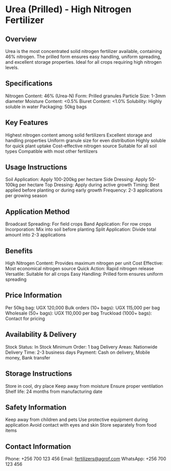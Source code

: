 # Urea (Prilled) - High Nitrogen Fertilizer

## Overview
Urea is the most concentrated solid nitrogen fertilizer available, containing 46% nitrogen. The prilled form ensures easy handling, uniform spreading, and excellent storage properties. Ideal for all crops requiring high nitrogen levels.

## Specifications
Nitrogen Content: 46% (Urea-N)
Form: Prilled granules
Particle Size: 1-3mm diameter
Moisture Content: <0.5%
Biuret Content: <1.0%
Solubility: Highly soluble in water
Packaging: 50kg bags

## Key Features
Highest nitrogen content among solid fertilizers
Excellent storage and handling properties
Uniform granule size for even distribution
Highly soluble for quick plant uptake
Cost-effective nitrogen source
Suitable for all soil types
Compatible with most other fertilizers

## Usage Instructions
Soil Application: Apply 100-200kg per hectare
Side Dressing: Apply 50-100kg per hectare
Top Dressing: Apply during active growth
Timing: Best applied before planting or during early growth
Frequency: 2-3 applications per growing season

## Application Method
Broadcast Spreading: For field crops
Band Application: For row crops
Incorporation: Mix into soil before planting
Split Application: Divide total amount into 2-3 applications

## Benefits
High Nitrogen Content: Provides maximum nitrogen per unit
Cost Effective: Most economical nitrogen source
Quick Action: Rapid nitrogen release
Versatile: Suitable for all crops
Easy Handling: Prilled form ensures uniform spreading

## Price Information
Per 50kg bag: UGX 120,000
Bulk orders (10+ bags): UGX 115,000 per bag
Wholesale (50+ bags): UGX 110,000 per bag
Truckload (1000+ bags): Contact for pricing

## Availability & Delivery
Stock Status: In Stock
Minimum Order: 1 bag
Delivery Areas: Nationwide
Delivery Time: 2-3 business days
Payment: Cash on delivery, Mobile money, Bank transfer

## Storage Instructions
Store in cool, dry place
Keep away from moisture
Ensure proper ventilation
Shelf life: 24 months from manufacturing date

## Safety Information
Keep away from children and pets
Use protective equipment during application
Avoid contact with eyes and skin
Store separately from food items

## Contact Information
Phone: +256 700 123 456
Email: fertilizers@agrof.com
WhatsApp: +256 700 123 456


